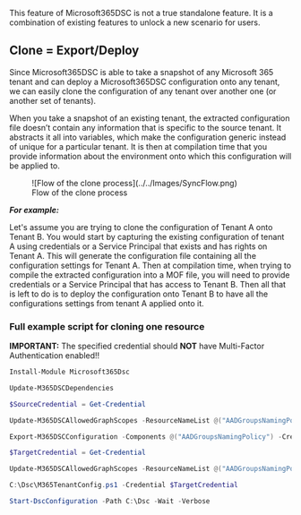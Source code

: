 This feature of Microsoft365DSC is not a true standalone feature. It is a combination of existing features to unlock a new scenario for users.

## Clone = Export/Deploy

Since Microsoft365DSC is able to take a snapshot of any Microsoft 365 tenant and can deploy a Microsoft365DSC configuration onto any tenant, we can easily clone the configuration of any tenant over another one (or another set of tenants).

When you take a snapshot of an existing tenant, the extracted configuration file doesn’t contain any information that is specific to the source tenant. It abstracts it all into variables, which make the configuration generic instead of unique for a particular tenant. It is then at compilation time that you provide information about the environment onto which this configuration will be applied to.

<figure markdown>
  ![Flow of the clone process](../../Images/SyncFlow.png)
  <figcaption>Flow of the clone process</figcaption>
</figure>

***For example:***

Let's assume you are trying to clone the configuration of Tenant A onto Tenant B. You would start by capturing the existing configuration of tenant A using credentials or a Service Principal that exists and has rights on Tenant A. This will generate the configuration file containing all the configuration settings for Tenant A. Then at compilation time, when trying to compile the extracted configuration into a MOF file, you will need to provide credentials or a Service Principal that has access to Tenant B. Then all that is left to do is to deploy the configuration onto Tenant B to have all the configurations settings from tenant A applied onto it.

### Full example script for cloning one resource

**IMPORTANT:** The specified credential should **NOT** have Multi-Factor Authentication enabled!!

```PowerShell
Install-Module Microsoft365Dsc

Update-M365DSCDependencies

$SourceCredential = Get-Credential

Update-M365DSCAllowedGraphScopes -ResourceNameList @("AADGroupsNamingPolicy") -Type Read

Export-M365DSCConfiguration -Components @("AADGroupsNamingPolicy") -Credential $SourceCredential -Path C:\Dsc

$TargetCredential = Get-Credential

Update-M365DSCAllowedGraphScopes -ResourceNameList @("AADGroupsNamingPolicy") -Type Update

C:\Dsc\M365TenantConfig.ps1 -Credential $TargetCredential

Start-DscConfiguration -Path C:\Dsc -Wait -Verbose
```
